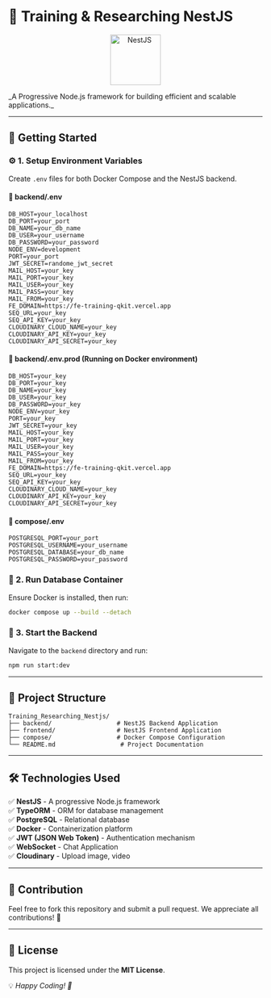 # 🚀 Training & Researching NestJS

<p align="center">
  <img src="https://nestjs.com/img/logo-small.svg" width="100" alt="NestJS">
</p>  
_A Progressive Node.js framework for building efficient and scalable applications._

---

## 📌 Getting Started

### ⚙️ 1. Setup Environment Variables
Create `.env` files for both Docker Compose and the NestJS backend.

#### 📂 backend/.env
```
DB_HOST=your_localhost
DB_PORT=your_port
DB_NAME=your_db_name
DB_USER=your_username
DB_PASSWORD=your_password
NODE_ENV=development
PORT=your_port
JWT_SECRET=randome_jwt_secret
MAIL_HOST=your_key
MAIL_PORT=your_key
MAIL_USER=your_key
MAIL_PASS=your_key
MAIL_FROM=your_key
FE_DOMAIN=https://fe-training-qkit.vercel.app
SEQ_URL=your_key
SEQ_API_KEY=your_key
CLOUDINARY_CLOUD_NAME=your_key
CLOUDINARY_API_KEY=your_key
CLOUDINARY_API_SECRET=your_key
```

#### 📂 backend/.env.prod (Running on Docker environment)
```
DB_HOST=your_key
DB_PORT=your_key
DB_NAME=your_key
DB_USER=your_key
DB_PASSWORD=your_key
NODE_ENV=your_key
PORT=your_key
JWT_SECRET=your_key
MAIL_HOST=your_key
MAIL_PORT=your_key
MAIL_USER=your_key
MAIL_PASS=your_key
MAIL_FROM=your_key
FE_DOMAIN=https://fe-training-qkit.vercel.app
SEQ_URL=your_key
SEQ_API_KEY=your_key
CLOUDINARY_CLOUD_NAME=your_key
CLOUDINARY_API_KEY=your_key
CLOUDINARY_API_SECRET=your_key
```

#### 📂 compose/.env
```
POSTGRESQL_PORT=your_port
POSTGRESQL_USERNAME=your_username
POSTGRESQL_DATABASE=your_db_name
POSTGRESQL_PASSWORD=your_password
```

### 🐳 2. Run Database Container
Ensure Docker is installed, then run:
```sh
docker compose up --build --detach
```

### 🚀 3. Start the Backend
Navigate to the `backend` directory and run:
```sh
npm run start:dev
```

---

## 📁 Project Structure
```
Training_Researching_Nestjs/
├── backend/                  # NestJS Backend Application
├── frontend/                 # NestJS Frontend Application
├── compose/                  # Docker Compose Configuration
└── README.md                  # Project Documentation
```

---

## 🛠️ Technologies Used
✅ **NestJS** - A progressive Node.js framework  
✅ **TypeORM** - ORM for database management  
✅ **PostgreSQL** - Relational database  
✅ **Docker** - Containerization platform  
✅ **JWT (JSON Web Token)** - Authentication mechanism  
✅ **WebSocket** - Chat Application  
✅ **Cloudinary** - Upload image, video  

---

## 🤝 Contribution
Feel free to fork this repository and submit a pull request. We appreciate all contributions! 🎉

---

## 📜 License
This project is licensed under the **MIT License**.

💡 _Happy Coding! 🚀_

